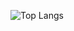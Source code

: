 ![Top Langs](https://github-readme-stats.vercel.app/api/top-langs/?username=truong51972&size_weight=0.5&count_weight=0.5)
